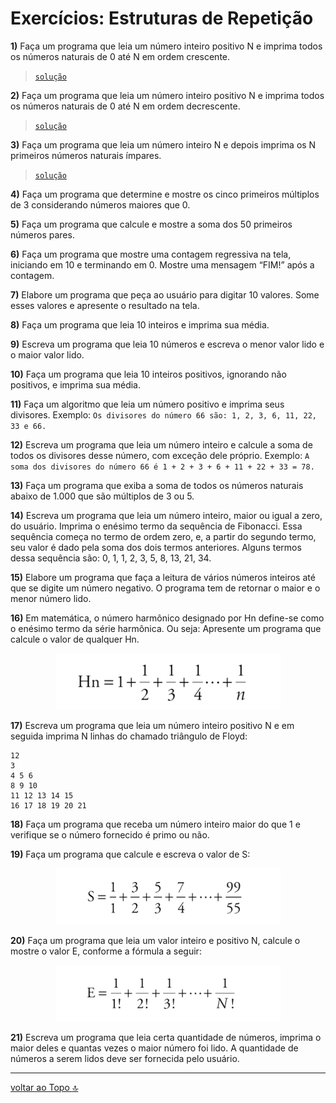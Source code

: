 # Exercícios: Estruturas de Repetição


**1)** Faça um programa que leia um número inteiro positivo N e imprima todos os números naturais de 0 até N em ordem crescente.
> [`solução`](ex001.c)

**2)** Faça um programa que leia um número inteiro positivo N e imprima todos os números naturais de 0 até N em ordem decrescente.
> [`solução`](ex002.c)

**3)** Faça um programa que leia um número inteiro N e depois imprima os N primeiros números naturais ímpares.
> [`solução`](ex003.c)

**4)** Faça um programa que determine e mostre os cinco primeiros múltiplos de 3 considerando números maiores que 0.
<!-- > [`solução`](ex00.c) -->

**5)** Faça um programa que calcule e mostre a soma dos 50 primeiros números pares.
<!-- > [`solução`](ex00.c) -->

**6)** Faça um programa que mostre uma contagem regressiva na tela, iniciando em 10 e terminando em 0. Mostre uma mensagem “FIM!” após a contagem.
<!-- > [`solução`](ex00.c) -->

**7)** Elabore um programa que peça ao usuário para digitar 10 valores. Some esses valores e apresente o resultado na tela.
<!-- > [`solução`](ex00.c) -->

**8)** Faça um programa que leia 10 inteiros e imprima sua média.
<!-- > [`solução`](ex00.c) -->

**9)** Escreva um programa que leia 10 números e escreva o menor valor lido e o maior valor lido.
<!-- > [`solução`](ex00.c) -->

**10)** Faça um programa que leia 10 inteiros positivos, ignorando não positivos, e imprima sua média.
<!-- > [`solução`](ex00.c) -->

**11)** Faça um algoritmo que leia um número positivo e imprima seus divisores. Exemplo: `Os divisores do número 66 são: 1, 2, 3, 6, 11, 22, 33 e 66.`
<!-- > [`solução`](ex00.c) -->

**12)** Escreva um programa que leia um número inteiro e calcule a soma de todos os divisores desse número, com exceção dele próprio. Exemplo: `A soma dos divisores do número 66 é 1 + 2 + 3 + 6 + 11 + 22 + 33 = 78.`
<!-- > [`solução`](ex00.c) -->

**13)** Faça um programa que exiba a soma de todos os números naturais abaixo de 1.000 que são múltiplos de 3 ou 5.
<!-- > [`solução`](ex00.c) -->

**14)** Escreva um programa que leia um número inteiro, maior ou igual a zero, do usuário. Imprima o enésimo termo da sequência de Fibonacci. Essa sequência começa no termo de ordem zero, e, a partir do segundo termo, seu valor é dado pela soma dos dois termos anteriores. Alguns termos dessa sequência são: 0, 1, 1, 2, 3, 5, 8, 13, 21, 34.
<!-- > [`solução`](ex00.c) -->

**15)** Elabore um programa que faça a leitura de vários números inteiros até que se digite um número negativo. O programa tem de retornar o maior e o menor número lido.
<!-- > [`solução`](ex00.c) -->

**16)** Em matemática, o número harmônico designado por Hn define-se como o enésimo termo da série harmônica. Ou seja: Apresente um programa que calcule o valor de qualquer Hn.
<div align="center">

![alt text](images/img16.png)

</div>
<!-- > [`solução`](ex00.c) -->

**17)** Escreva um programa que leia um número inteiro positivo N e em seguida imprima N linhas do chamado triângulo de Floyd:
```
12
3
4 5 6
8 9 10
11 12 13 14 15
16 17 18 19 20 21
```
<!-- > [`solução`](ex00.c) -->

**18)** Faça um programa que receba um número inteiro maior do que 1 e verifique se o número fornecido é primo ou não.
<!-- > [`solução`](ex00.c) -->

**19)** Faça um programa que calcule e escreva o valor de S:
<!-- > [`solução`](ex00.c) -->
<div align="center">

  ![alt text](images/img19.png)

</div>

**20)** Faça um programa que leia um valor inteiro e positivo N, calcule o mostre o valor E, conforme a fórmula a seguir:
<!-- > [`solução`](ex00.c) -->
<div align="center">

  ![alt text](images/img20.png)

</div>

**21)** Escreva um programa que leia certa quantidade de números, imprima o maior deles e quantas vezes o maior número foi lido. A quantidade de números a serem lidos deve ser fornecida pelo usuário.

---
[voltar ao Topo :top:](#exercícios-estruturas-de-repetição)